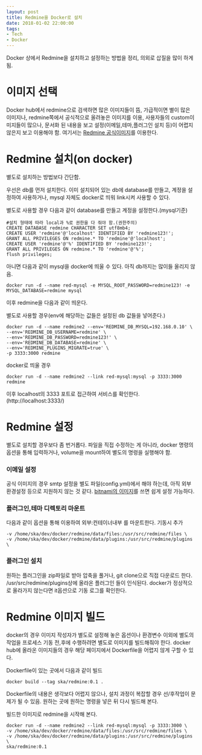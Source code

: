 ```yaml
---
layout: post
title: Redmine을 Docker로 설치
date: 2018-01-02 22:00:00
tags:
- Tech
- Docker
---
```


Docker 상에서 Redmine을 설치하고 설정하는 방법을 정리, 의외로 삽질을 많이 하게 됨.

# 이미지 선택

Docker hub에서 redmine으로 검색하면 많은 이미지들이 뜸, 가급적이면 별이 많은 이미지나, redmine쪽에서 공식적으로 올려놓은 이미지를 이용, 사용자들의 custom이미지들이 많으나, 문서화 된 내용을 보고 설정(이메일,테마,플러그인 설치 등)이 어렵지 않은지 보고 이용해야 함. 여기서는 [Redmine 공식이미지](https://hub.docker.com/_/redmine/)를 이용한다.

# Redmine 설치(on docker)

별도로 설치하는 방법보다 간단함.

우선은 db를 먼저 설치한다. 이미 설치되어 있는 db에 database를 만들고, 계정을 설정하여 사용하거나, mysql 자체도 docker로 띄워 link시켜 사용할 수 있다.

별도로 사용할 경우 다음과 같이 database를 만들고 계정을 설정한다.(mysql기준)

    #설치 형태에 따라 local과 %로 권한을 다 줘야 함.(권한주의)
    CREATE DATABASE redmine CHARACTER SET utf8mb4;
    CREATE USER 'redmine'@'localhost' IDENTIFIED BY 'redmine123!';
    GRANT ALL PRIVILEGES ON redmine.* TO 'redmine'@'localhost';
    CREATE USER 'redmine'@'%' IDENTIFIED BY 'redmine123!';
    GRANT ALL PRIVILEGES ON redmine.* TO 'redmine'@'%';
    flush privileges;

아니면 다음과 같이 mysql을 docker에 띄울 수 있다. 아직 db까지는 많이들 올리지 않음.

    docker run -d --name red-mysql -e MYSQL_ROOT_PASSWORD=redmine123! -e MYSQL_DATABASE=redmine mysql

이후 redmine을 다음과 같이 띄운다.

별도로 사용할 경우(env에 해당하는 값들은 설정된 db 값들을 넣어준다.)

    docker run -d --name redmine2 --env='REDMINE_DB_MYSQL=192.168.0.10' \
    --env='REDMINE_DB_USERNAME=redmine' \
    --env='REDMINE_DB_PASSWORD=redmine123!' \
    --env='REDMINE_DB_DATABASE=redmine' \
    --env='REDMINE_PLUGINS_MIGRATE=true' \
    -p 3333:3000 redmine

docker로 띄울 경우

    docker run -d --name redmine2 --link red-mysql:mysql -p 3333:3000 redmine

이후 localhost의 3333 포트로 접근하여 서비스를 확인한다.(http://localhost:3333/)

# Redmine 설정

별도로 설치할 경우보다 좀 번거롭다. 파일을 직접 수정하는 게 아니라, docker 명령의 옵션을 통해 입력하거나, volume을 mount하여 별도의 명령을 실행해야 함.

### 이메일 설정

공식 이미지의 경우 smtp 설정을 별도 파일(config.yml)에서 해야 하는데, 아직 외부 환경설정 등으로 지원하지 않는 것 같다. [bitnami의 이미지](https://hub.docker.com/r/bitnami/redmine/)를 쓰면 쉽게 설정 가능하다.

### 플러그인,테마 디렉토리 마운트

다음과 같이 옵션을 통해 이용하여 외부:컨테이너내부 를 마운트한다. 기동시 추가

    -v /home/ska/dev/docker/redmine/data/files:/usr/src/redmine/files \
    -v /home/ska/dev/docker/redmine/data/plugins:/usr/src/redmine/plugins \

### 플러그인 설치

원하는 플러그인을 zip파일로 받아 압축을 풀거나, git clone으로 직접 다운로드 한다. /usr/src/redmine/plugins상에 올라온 플러그인 들이 인식된다. docker가 정상적으로 올라가지 않는다면 it옵션으로 기동 로그를 확인한다.


# Redmine 이미지 빌드

docker의 경우 이미지 작성자가 별도로 설정해 놓은 옵션이나 환경변수 이외에 별도의 작업을 프로세스 기동 전,후에 수행하려면 별도로 이미지를 빌드해줘야 한다. docker hub에 올라온 이미지들의 경우 해당 페이지에서 Dockerfile을 어렵지 않게 구할 수 있다.

Dockerfile이 있는 곳에서 다음과 같이 빌드

    docker build --tag ska/redmine:0.1 .

Dockerfile의 내용은 생각보다 어렵지 않으나, 설치 과정이 복잡할 경우 선/후작업이 문제가 될 수 있음. 원하는 곳에 원하는 명령을 넣은 뒤 다시 빌드해 본다.

빌드한 이미지로 redmine을 시작해 본다.

    docker run -d --name redmine2 --link red-mysql:mysql -p 3333:3000 \
    -v /home/ska/dev/docker/redmine/data/files:/usr/src/redmine/files \
    -v /home/ska/dev/docker/redmine/data/plugins:/usr/src/redmine/plugins \
    ska/redmine:0.1
